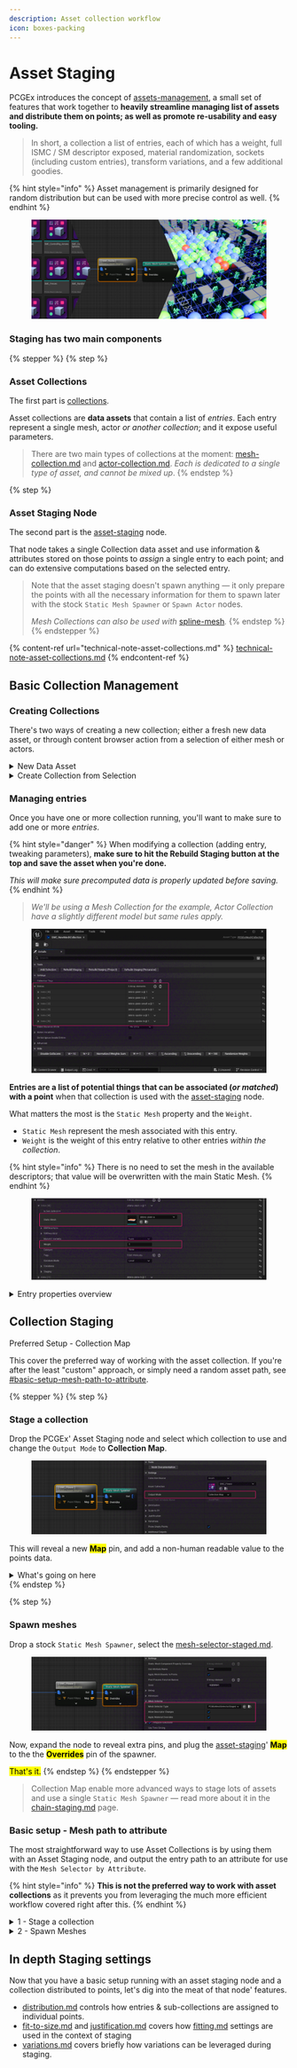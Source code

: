 ```yaml
---
description: Asset collection workflow
icon: boxes-packing
---
```


# Asset Staging

PCGEx introduces the concept of [assets-management](../../node-library/assets-management/ "mention"), a small set of features that work together to **heavily streamline managing list of assets and distribute them on points; as well as promote re-usability and easy tooling.**

> In short, a collection a list of entries, each of which has a weight, full ISMC / SM descriptor exposed, material randomization, sockets (including custom entries), transform variations, and a few additional goodies.

{% hint style="info" %}
Asset management is primarily designed for random distribution but can be used with more precise control as well.
{% endhint %}

<figure><img src="../../.gitbook/assets/image (1).png" alt=""><figcaption></figcaption></figure>

### Staging has two main components

{% stepper %}
{% step %}
### Asset Collections

The first part is [collections](../../node-library/assets-management/collections/ "mention").

Asset collections are **data assets** that contain a list of _entries_. Each entry represent a single mesh, actor _or another collection_; and it expose useful parameters.

> There are two main types of collections at the moment: [mesh-collection.md](../../node-library/assets-management/collections/mesh-collection.md "mention") and [actor-collection.md](../../node-library/assets-management/collections/actor-collection.md "mention"). _Each is dedicated to a single type of asset, and cannot be mixed up_.
{% endstep %}

{% step %}
### Asset Staging Node

The second part is the [asset-staging](../../node-library/assets-management/asset-staging/ "mention") node.

That node takes a single Collection data asset and use information & attributes stored on those points to _assign_ a single entry to each point; and can do extensive computations based on the selected entry.

> Note that the asset staging doesn't spawn anything — it only prepare the points with all the necessary information for them to spawn later with the stock `Static Mesh Spawner` or `Spawn Actor` nodes.
>
> _Mesh Collections can also be used with_ [spline-mesh](../../node-library/paths/spline-mesh/ "mention")_._
{% endstep %}
{% endstepper %}

{% content-ref url="technical-note-asset-collections.md" %}
[technical-note-asset-collections.md](technical-note-asset-collections.md)
{% endcontent-ref %}

## Basic Collection Management

### Creating Collections

There's two ways of creating a new collection; either a fresh new data asset, or through content browser action from a selection of either mesh or actors.&#x20;

<details>

<summary>New Data Asset</summary>

Simply create a new asset of type **Data Asset** and select either `[PCGEx] Mesh Collection` or `[PCGEx] Actor Collection`, depending on the type of asset you want to work with.

<figure><img src="../../.gitbook/assets/image (2).png" alt=""><figcaption></figcaption></figure>



</details>

<details>

<summary>Create Collection from Selection</summary>

Select a bunch of either static mesh or actors in the content browser, right click on any of them and go to `Asset Action > Create Or Update Asset Collection(s)`

This will create a fresh new asset collection with an entry for each item&#x20;

<figure><img src="../../.gitbook/assets/image (3).png" alt=""><figcaption></figcaption></figure>

{% hint style="warning" %}
Note that if an asset collection asset is part of the content browser selection, **that collection will be updated with the selected items** **instead of creating a new asset**.

_Updating a collection means adding the selected assets to the collection, not replacing them._
{% endhint %}

</details>

### Managing entries

Once you have one or more collection running, you'll want to make sure to add one or more _entries_.

{% hint style="danger" %}
When modifying a collection (adding entry, tweaking parameters), **make sure to hit the Rebuild Staging button at the top and save the asset when you're done.**

_This will make sure precomputed data is properly updated before saving._
{% endhint %}

> _We'll be using a Mesh Collection for the example, Actor Collection have a slightly different model but same rules apply._

<figure><img src="../../.gitbook/assets/image (5).png" alt=""><figcaption></figcaption></figure>

**Entries are a list of potential things that can be associated (**_**or matched**_**) with a point** when that collection is used with the [asset-staging](../../node-library/assets-management/asset-staging/ "mention") node.

What matters the most is the `Static Mesh` property and the `Weight`.

* `Static Mesh` represent the mesh associated with this entry.
* `Weight` is the weight of this entry relative to other entries _within the collection_.

{% hint style="info" %}
There is no need to set the mesh in the available descriptors; that value will be overwritten with the main Static Mesh.
{% endhint %}

<figure><img src="../../.gitbook/assets/image (6).png" alt=""><figcaption></figcaption></figure>

<details>

<summary>Entry properties overview</summary>

Properties are covered in more details in their respective collection' section; but how they are used (or ignored) depends on the context in which the collection is used.

{% hint style="warning" %}
&#x20;Most of these features require the use of both the [Asset Staging](../../node-library/assets-management/asset-staging/) node in _Collection Map_ mode and the [Mesh Selector - Staged](../../node-library/assets-management/asset-staging/mesh-selector-staged.md) on the `Static Mesh Spawner`.
{% endhint %}

* `Is Sub Collection` lets you use **another collection instead of a single mesh**. If that entry gets picked, an entry from that sub-collection will be selected instead. There's no limit to the amount of nesting; <mark style="color:$danger;">but make sure to not create circular dependencies</mark>.
* `ISM descriptor` is only used when working with the `Static Mesh Spawner`.

- `SM descriptor` is only used by Spline Mesh components generated by the [Spline Mesh](../../node-library/paths/spline-mesh/) node
- `Material Variants` lets you setup material randomization; <mark style="color:$info;">for either 1-slot materials or multi-slot with specific indices.</mark>
- `Category` is for when you want more precise control when staging assets, allowing points to only consider entries from a specific category.
- `Tags` will be added on generated components (_ISMC or SplineMeshes_)
- `Variation Mode` & `Variations` are opt-in feature to add some ranged variance to spawned assets, such as slight offsets in position, rotation or scale.
- `Staging` contains the pre-computed data that will be used by the Asset Staging node, as well as sockets gathered from the selected mesh. <mark style="color:$info;">It's mostly read-only for verification purposes; although socket support custom entries</mark>.

{% hint style="success" %}
**A weight value of 0 will disable that entry**, letting you keep all the settings and iterate faster with different settings without loosing data.
{% endhint %}

</details>

## Collection Staging

Preferred Setup - Collection Map

This cover the preferred way of working with the asset collection. If you're after the least "custom" approach, or simply need a random asset path, see [#basic-setup-mesh-path-to-attribute](./#basic-setup-mesh-path-to-attribute "mention").

{% stepper %}
{% step %}
### Stage a collection

Drop the PCGEx' Asset Staging node and select which collection to use and change the `Output Mode` to **Collection Map**.

<figure><img src="../../.gitbook/assets/image (10).png" alt=""><figcaption></figcaption></figure>

This will reveal a new <mark style="color:$warning;">**Map**</mark> pin, and add a non-human readable value to the points data.

<details>

<summary>What's going on here</summary>

Collection map output will write a `int64` attribute on the points as well as output a small attribute set with some data in it.

The `int64` attribute `PCGEx/CollectionEntry` contains packed selection data for that point, in a format that can be very efficiently retrieved by the [mesh-selector-staged.md](../../node-library/assets-management/asset-staging/mesh-selector-staged.md "mention") with the help of the data mapping produced by the node.

You can read more about this in the [technical-note-asset-collections.md](technical-note-asset-collections.md "mention")

</details>
{% endstep %}

{% step %}
### Spawn meshes

Drop a stock `Static Mesh Spawner`, select the [mesh-selector-staged.md](../../node-library/assets-management/asset-staging/mesh-selector-staged.md "mention").

<figure><img src="../../.gitbook/assets/image (11).png" alt=""><figcaption></figcaption></figure>

Now, expand the node to reveal extra pins, and plug the [asset-staging](../../node-library/assets-management/asset-staging/ "mention")' <mark style="color:$warning;">**Map**</mark> to the the <mark style="color:$warning;">**Overrides**</mark> pin of the spawner.&#x20;

<mark style="color:$success;">That's it.</mark>
{% endstep %}
{% endstepper %}

> Collection Map enable more advanced ways to stage lots of assets and use a single `Static Mesh Spawner` — read more about it in the [chain-staging.md](chain-staging.md "mention") page.

### Basic setup - Mesh path to attribute

The most straightforward way to use Asset Collections is by using them with an Asset Staging node, and output the entry path to an attribute for use with the `Mesh Selector by Attribute`.

{% hint style="info" %}
**This is not the preferred way to work with asset collections** as it prevents you from leveraging the much more efficient workflow covered right after this.
{% endhint %}

<details>

<summary>1 - Stage a collection</summary>

Drop the PCGEx' Asset Staging node and select which collection to use.\
By default, this will write the path of the mesh to a new point attribute named `AssetPath`

_The staging node offer a lot of options and tweaks, which we won't cover here._

<figure><img src="../../.gitbook/assets/image (8).png" alt=""><figcaption></figcaption></figure>

This will distribute entries on the points, writing the asset path to an attribute and optionally modifying the output points so they match the bounds of the mesh when spawned.

</details>

<details>

<summary>2 - Spawn Meshes</summary>

Drop a stock `Static Mesh Spawner`, select the `Mesh Selector by Attribute` and use the attribute your wrote to in the previous step.

<figure><img src="../../.gitbook/assets/image (9).png" alt=""><figcaption></figcaption></figure>

<mark style="color:$success;">That's it.</mark>

</details>

## In depth Staging settings

Now that you have a basic setup running with an asset staging node and a collection distributed to points, let's dig into the meat of that node' features.

* [distribution.md](distribution.md "mention") controls how entries & sub-collections are assigned to individual points.
* [fit-to-size.md](fit-to-size.md "mention") and [justification.md](justification.md "mention") covers how [fitting.md](../../node-library/shared-concepts/fitting.md "mention") settings are used in the context of staging
* [variations.md](variations.md "mention") covers briefly how variations can be leveraged during staging.

